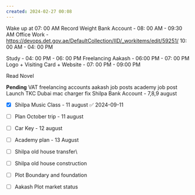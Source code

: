 ```yaml
---
created: 2024-02-27 00:08
---
```

Wake up at 07: 00 AM
Record Weight
Bank Account - 08: 00 AM - 09:30 AM
Office Work -  https://devops.det.gov.ae/DefaultCollection/IID/_workitems/edit/59251/
10: 00 AM - 04: 00 PM

Study - 04: 00 PM - 06: 00 PM
Freelancing Aakash - 06:00 PM - 07: 00 PM
Logo + Visiting Card + Website - 07: 00 PM - 09:00 PM



Read Novel

**Pending**
VAT 
freelancing accounts
aakash job posts
academy job post
Launch TKC Dubai
mac charger fix
Shilpa Bank Account - 7,8,9 august
- [x] Shilpa Music Class - 11 august ✅ 2024-09-11
- [ ] Plan October trip - 11 august
- [ ] Car Key - 12 august
- [ ] Academy plan - 13 August
- [ ] Shilpa old house transfer\
- [ ] Shilpa old house construction
- [ ] Plot Boundary and foundation 
- [ ] Aakash Plot market status


